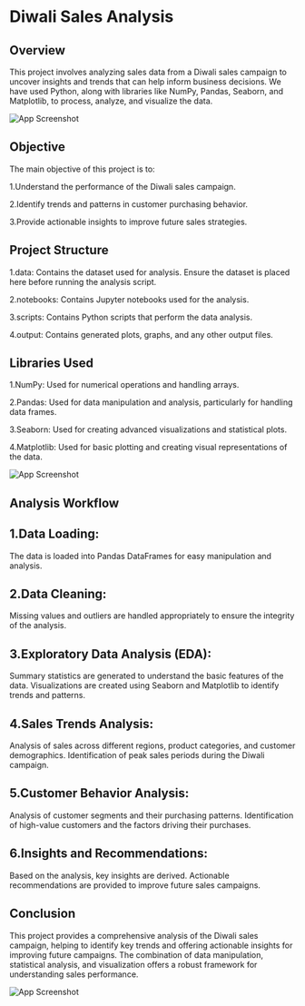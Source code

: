 
# Diwali Sales Analysis 

## Overview
This project involves analyzing sales data from a Diwali sales campaign to uncover insights and trends that can help inform business decisions. We have used Python, along with libraries like NumPy, Pandas, Seaborn, and Matplotlib, to process, analyze, and visualize the data.


![App Screenshot](https://encrypted-tbn0.gstatic.com/images?q=tbn:ANd9GcT7T9aQC__YSQmc_ezw52CGsbD-66PcbkVbbQ&usqp=CAU)
## Objective
The main objective of this project is to:

1.Understand the performance of the Diwali sales campaign.

2.Identify trends and patterns in customer purchasing behavior.

3.Provide actionable insights to improve future sales strategies.
## Project Structure
1.data: Contains the dataset used for analysis. Ensure the dataset is placed here before running the analysis script.

2.notebooks: Contains Jupyter notebooks used for the analysis.

3.scripts: Contains Python scripts that perform the data analysis.

4.output: Contains generated plots, graphs, and any other output files.
## Libraries Used
1.NumPy: Used for numerical operations and handling arrays.

2.Pandas: Used for data manipulation and analysis, particularly for handling data frames.

3.Seaborn: Used for creating advanced visualizations and statistical plots.

4.Matplotlib: Used for basic plotting and creating visual representations of the data.


![App Screenshot](https://encrypted-tbn0.gstatic.com/images?q=tbn:ANd9GcTBw_zADGf8kWZBM_OCDNBoQL4Bshx6ltVmjcE-YZjMCaAeODllAAPg-jw&s=10)


## Analysis Workflow
## 1.Data Loading: 
The data is loaded into Pandas DataFrames for easy manipulation and analysis.

## 2.Data Cleaning:
 Missing values and outliers are handled appropriately to ensure the integrity of the analysis.

## 3.Exploratory Data Analysis (EDA):

Summary statistics are generated to understand the basic features of the data.
Visualizations are created using Seaborn and Matplotlib to identify trends and patterns.

## 4.Sales Trends Analysis:

Analysis of sales across different regions, product categories, and customer demographics.
Identification of peak sales periods during the Diwali campaign.

## 5.Customer Behavior Analysis:

Analysis of customer segments and their purchasing patterns.
Identification of high-value customers and the factors driving their purchases.

## 6.Insights and Recommendations:
Based on the analysis, key insights are derived.
Actionable recommendations are provided to improve future sales campaigns.
## Conclusion
This project provides a comprehensive analysis of the Diwali sales campaign, helping to identify key trends and offering actionable insights for improving future campaigns. The combination of data manipulation, statistical analysis, and visualization offers a robust framework for understanding sales performance.

![App Screenshot](https://cdn-icons-png.flaticon.com/512/3671/3671943.png)
